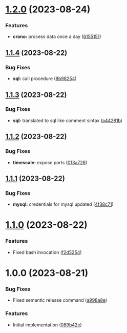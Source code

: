 # [1.2.0](https://github.com/eakcize/ddev-timescaledb/compare/v1.1.4...v1.2.0) (2023-08-24)


### Features

* **crono:** process data once a day ([6155151](https://github.com/eakcize/ddev-timescaledb/commit/6155151d53b997a2203ea7f162b4272033c95205))

## [1.1.4](https://github.com/eakcize/ddev-timescaledb/compare/v1.1.3...v1.1.4) (2023-08-22)


### Bug Fixes

* **sql:** call procedure ([8b98254](https://github.com/eakcize/ddev-timescaledb/commit/8b9825415a35fa7157a48a21cd36408f40e6aaa7))

## [1.1.3](https://github.com/eakcize/ddev-timescaledb/compare/v1.1.2...v1.1.3) (2023-08-22)


### Bug Fixes

* **sql:** translated to sql like comment sintax ([a44281b](https://github.com/eakcize/ddev-timescaledb/commit/a44281b18861f1040881b66a7c29ee5b8c6c49b0))

## [1.1.2](https://github.com/eakcize/ddev-timescaledb/compare/v1.1.1...v1.1.2) (2023-08-22)


### Bug Fixes

* **timescale:** expose ports ([013a726](https://github.com/eakcize/ddev-timescaledb/commit/013a726151f23f35ececfe9ff6060ab486d490eb))

## [1.1.1](https://github.com/eakcize/ddev-timescaledb/compare/v1.1.0...v1.1.1) (2023-08-22)


### Bug Fixes

* **mysql:** credentials for mysql updated ([4f38c71](https://github.com/eakcize/ddev-timescaledb/commit/4f38c7188a8e56428a640d07bc23b0aa77ed2832))

# [1.1.0](https://github.com/eakcize/ddev-timescaledb/compare/v1.0.0...v1.1.0) (2023-08-22)


### Features

* Fixed bash invocation ([f2d5254](https://github.com/eakcize/ddev-timescaledb/commit/f2d5254937f1f0cb8904c846834e21af7303aeb2))

# 1.0.0 (2023-08-21)


### Bug Fixes

* Fixed semantic release command ([a998a8e](https://github.com/eakcize/ddev-timescaledb/commit/a998a8e951ba04f288faa9c6e4d54a6a21a6bffb))


### Features

* Initial implementation ([089b42e](https://github.com/eakcize/ddev-timescaledb/commit/089b42e4831c6899601cdc889a7ddd14600e00f2))
